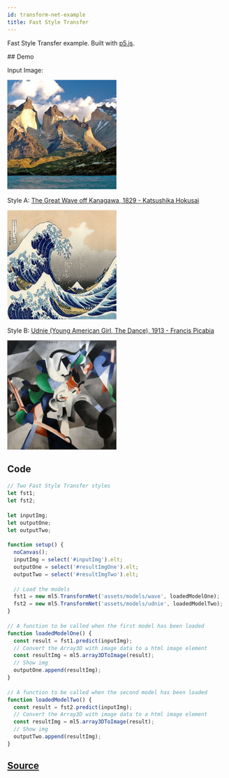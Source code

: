 ```yaml
---
id: transform-net-example
title: Fast Style Transfer
---
```


Fast Style Transfer example. Built with [p5.js](https://p5js.org/).

## Demo

<div class="example">
  <style>
    .example img {
      width: 250px;
      height: 250px;
    }
  </style>
  <p>Input Image:</p>
  <img id="inputImg" src='assets/img/patagonia.jpg'/>

  <p>Style A: <a href="https://en.wikipedia.org/wiki/The_Great_Wave_off_Kanagawa">The Great Wave off Kanagawa, 1829 - Katsushika Hokusai</a></p>
  <img src='assets/img/wave.jpg'/>
  <span id="resultImgOne"></span>

  <p>Style B: <a href="https://en.wikipedia.org/wiki/File:Francis_Picabia,_1913,_Udnie_(Young_American_Girl,_The_Dance),_oil_on_canvas,_290_x_300_cm,_Mus%C3%A9e_National_d%E2%80%99Art_Moderne,_Centre_Georges_Pompidou,_Paris..jpg">Udnie (Young American Girl, The Dance), 1913 - Francis Picabia</a></p>
  <img src='assets/img/udnie.jpg'/>
  <span id="resultImgTwo"></span>

</div>

<script src="assets/scripts/example-transform-net.js"></script>

## Code

```javascript
// Two Fast Style Transfer styles
let fst1;
let fst2;

let inputImg;
let outputOne;
let outputTwo;

function setup() {
  noCanvas();
  inputImg = select('#inputImg').elt;
  outputOne = select('#resultImgOne').elt;
  outputTwo = select('#resultImgTwo').elt;

  // Load the models
  fst1 = new ml5.TransformNet('assets/models/wave', loadedModelOne);
  fst2 = new ml5.TransformNet('assets/models/udnie', loadedModelTwo);
}

// A function to be called when the first model has been loaded
function loadedModelOne() {
  const result = fst1.predict(inputImg);
  // Convert the Array3D with image data to a html image element
  const resultImg = ml5.array3DToImage(result);
  // Show img
  outputOne.append(resultImg);
}

// A function to be called when the second model has been loaded
function loadedModelTwo() {
  const result = fst2.predict(inputImg);
  // Convert the Array3D with image data to a html image element
  const resultImg = ml5.array3DToImage(result);
  // Show img
  outputTwo.append(resultImg);
}
```

## [Source](https://github.com/ITPNYU/ml5-js/tree/master/examples/fast_style_transfer)